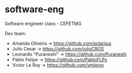 # software-eng
Software engineer class - CEFETMG

Dev team:
  * Amanda Oliveira -> https://github.com/solariius
  * Julio Cesar -> https://github.com/julioCROS
  * Leonardo "Puraneshi" -> https://github.com/Puraneshi
  * Pablo Felipe -> https://github.com/PabloFLPs
  * Victor Le Roy -> https://github.com/vmleroy
